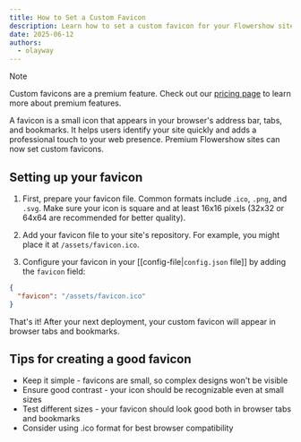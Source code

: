 ```yaml
---
title: How to Set a Custom Favicon
description: Learn how to set a custom favicon for your Flowershow site
date: 2025-06-12
authors:
  - olayway
---
```


> [!note]
> Custom favicons are a premium feature. Check out our [pricing page](https://flowershow.app/pricing) to learn more about premium features.

A favicon is a small icon that appears in your browser's address bar, tabs, and bookmarks. It helps users identify your site quickly and adds a professional touch to your web presence. Premium Flowershow sites can now set custom favicons.

## Setting up your favicon

1. First, prepare your favicon file. Common formats include .`ico`, `.png`, and `.svg`. Make sure your icon is square and at least 16x16 pixels (32x32 or 64x64 are recommended for better quality).

2. Add your favicon file to your site's repository. For example, you might place it at `/assets/favicon.ico`.

3. Configure your favicon in your [[config-file|`config.json` file]] by adding the `favicon` field:

```json
{
  "favicon": "/assets/favicon.ico"
}
```

That's it! After your next deployment, your custom favicon will appear in browser tabs and bookmarks.

## Tips for creating a good favicon

- Keep it simple - favicons are small, so complex designs won't be visible
- Ensure good contrast - your icon should be recognizable even at small sizes
- Test different sizes - your favicon should look good both in browser tabs and bookmarks
- Consider using .ico format for best browser compatibility
